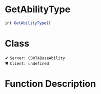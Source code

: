 # GetAbilityType
```js
int GetAbilityType()
```
# Class
✔ `Server: CDOTABaseAbility`  
✖ `Client: undefined`  

# Function Description

